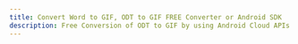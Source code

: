 ---title: Convert Word to GIF, ODT to GIF FREE Converter or Android SDKdescription: Free Conversion of ODT to GIF by using Android Cloud APIs & SDKs. Also Create, Edit & Render Microsoft Word & OpenOffice documents in the Cloud.---